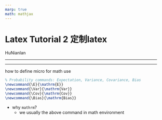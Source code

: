 ```yaml
---
marp: true
math: mathjax
---
```

# Latex Tutorial 2 定制latex

HuNianlan

---


---
how to define micro for math use

```latex
% Probability commands: Expectation, Variance, Covariance, Bias
\newcommand{\E}{\mathrm{E}}
\newcommand{\Var}{\mathrm{Var}}
\newcommand{\Cov}{\mathrm{Cov}}
\newcommand{\Bias}{\mathrm{Bias}}
```
- why `mathrm`?
    - we usually the above command in math environment


<!-- amsthm 提供的 proof 环境 -->